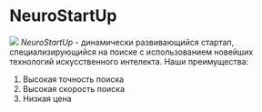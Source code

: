 # NeuroStartUp
![](https://netology-code.github.io/git-homeworks/introduction/assets/logo.png)
*NeuroStartUp* - динамически развивающийся стартап, специализирующийся на поиске с использованием новейших технологий искусственного интелекта.
Наши преимущества:
1. Высокая точность поиска
2. Высокая скорость поиска
3. Низкая цена